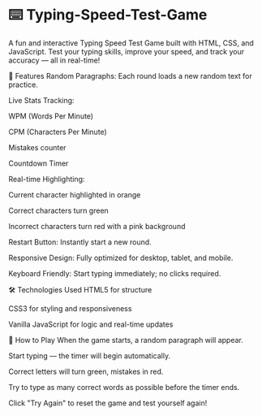 # ⌨️ Typing-Speed-Test-Game
A fun and interactive Typing Speed Test Game built with HTML, CSS, and JavaScript. Test your typing skills, improve your speed, and track your accuracy — all in real-time!

🚀 Features
Random Paragraphs: Each round loads a new random text for practice.

Live Stats Tracking:

WPM (Words Per Minute)

CPM (Characters Per Minute)

Mistakes counter

Countdown Timer

Real-time Highlighting:

Current character highlighted in orange

Correct characters turn green

Incorrect characters turn red with a pink background

Restart Button: Instantly start a new round.

Responsive Design: Fully optimized for desktop, tablet, and mobile.

Keyboard Friendly: Start typing immediately; no clicks required.

🛠️ Technologies Used
HTML5 for structure

CSS3 for styling and responsiveness

Vanilla JavaScript for logic and real-time updates


🎯 How to Play
When the game starts, a random paragraph will appear.

Start typing — the timer will begin automatically.

Correct letters will turn green, mistakes in red.

Try to type as many correct words as possible before the timer ends.

Click "Try Again" to reset the game and test yourself again!
